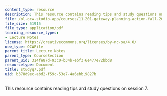 ```yaml
---
content_type: resource
description: This resource contains reading tips and study questions on session 7.
file: /ol-ocw-studio-app/courses/11-201-gateway-planning-action-fall-2005/b378d9ecabd2f59c53e74a6ebb19827b_studyq7.pdf
file_size: 51915
file_type: application/pdf
learning_resource_types:
- Lecture Notes
license: https://creativecommons.org/licenses/by-nc-sa/4.0/
ocw_type: OCWFile
parent_title: Lecture Notes
parent_type: CourseSection
parent_uid: 314fe87d-93c0-b34b-ebf3-6e477e72bbd8
resourcetype: Document
title: studyq7.pdf
uid: b378d9ec-abd2-f59c-53e7-4a6ebb19827b
---
```

This resource contains reading tips and study questions on session 7.